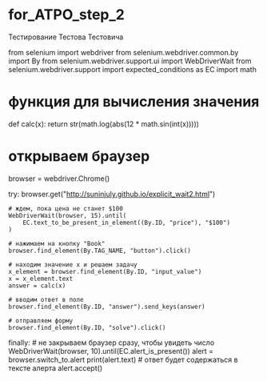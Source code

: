 # for_ATPO_step_2

Тестирование Тестова Тестовича

from selenium import webdriver
from selenium.webdriver.common.by import By
from selenium.webdriver.support.ui import WebDriverWait
from selenium.webdriver.support import expected_conditions as EC
import math

# функция для вычисления значения
def calc(x):
    return str(math.log(abs(12 * math.sin(int(x)))))

# открываем браузер
browser = webdriver.Chrome()

try:
    browser.get("http://suninjuly.github.io/explicit_wait2.html")

    # ждем, пока цена не станет $100
    WebDriverWait(browser, 15).until(
        EC.text_to_be_present_in_element((By.ID, "price"), "$100")
    )

    # нажимаем на кнопку "Book"
    browser.find_element(By.TAG_NAME, "button").click()

    # находим значение x и решаем задачу
    x_element = browser.find_element(By.ID, "input_value")
    x = x_element.text
    answer = calc(x)

    # вводим ответ в поле
    browser.find_element(By.ID, "answer").send_keys(answer)

    # отправляем форму
    browser.find_element(By.ID, "solve").click()

finally:
    # не закрываем браузер сразу, чтобы увидеть число
    WebDriverWait(browser, 10).until(EC.alert_is_present())
    alert = browser.switch_to.alert
    print(alert.text)  # ответ будет содержаться в тексте алерта
    alert.accept()